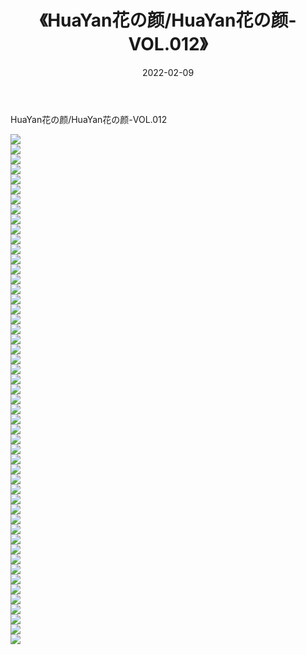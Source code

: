 ﻿---
layout: post
title:  《HuaYan花の颜/HuaYan花の颜-VOL.012》
date:   2022-02-09
img: http://img.660000.xyz/Sharelink/网络美图/2021/HuaYan花の颜/HuaYan花の颜-VOL.012/000.jpg
categories: [美女, 清纯, 唯美]
---

HuaYan花の颜/HuaYan花の颜-VOL.012

 ![](http://img.660000.xyz/Sharelink/网络美图/2021/HuaYan花の颜/HuaYan花の颜-VOL.012/001.jpg) <br>![](http://img.660000.xyz/Sharelink/网络美图/2021/HuaYan花の颜/HuaYan花の颜-VOL.012/002.jpg) <br>![](http://img.660000.xyz/Sharelink/网络美图/2021/HuaYan花の颜/HuaYan花の颜-VOL.012/003.jpg) <br>![](http://img.660000.xyz/Sharelink/网络美图/2021/HuaYan花の颜/HuaYan花の颜-VOL.012/004.jpg) <br>![](http://img.660000.xyz/Sharelink/网络美图/2021/HuaYan花の颜/HuaYan花の颜-VOL.012/005.jpg) <br>![](http://img.660000.xyz/Sharelink/网络美图/2021/HuaYan花の颜/HuaYan花の颜-VOL.012/006.jpg) <br>![](http://img.660000.xyz/Sharelink/网络美图/2021/HuaYan花の颜/HuaYan花の颜-VOL.012/007.jpg) <br>![](http://img.660000.xyz/Sharelink/网络美图/2021/HuaYan花の颜/HuaYan花の颜-VOL.012/008.jpg) <br>![](http://img.660000.xyz/Sharelink/网络美图/2021/HuaYan花の颜/HuaYan花の颜-VOL.012/009.jpg) <br>![](http://img.660000.xyz/Sharelink/网络美图/2021/HuaYan花の颜/HuaYan花の颜-VOL.012/010.jpg) <br>![](http://img.660000.xyz/Sharelink/网络美图/2021/HuaYan花の颜/HuaYan花の颜-VOL.012/011.jpg) <br>![](http://img.660000.xyz/Sharelink/网络美图/2021/HuaYan花の颜/HuaYan花の颜-VOL.012/012.jpg) <br>![](http://img.660000.xyz/Sharelink/网络美图/2021/HuaYan花の颜/HuaYan花の颜-VOL.012/013.jpg) <br>![](http://img.660000.xyz/Sharelink/网络美图/2021/HuaYan花の颜/HuaYan花の颜-VOL.012/014.jpg) <br>![](http://img.660000.xyz/Sharelink/网络美图/2021/HuaYan花の颜/HuaYan花の颜-VOL.012/015.jpg) <br>![](http://img.660000.xyz/Sharelink/网络美图/2021/HuaYan花の颜/HuaYan花の颜-VOL.012/016.jpg) <br>![](http://img.660000.xyz/Sharelink/网络美图/2021/HuaYan花の颜/HuaYan花の颜-VOL.012/017.jpg) <br>![](http://img.660000.xyz/Sharelink/网络美图/2021/HuaYan花の颜/HuaYan花の颜-VOL.012/018.jpg) <br>![](http://img.660000.xyz/Sharelink/网络美图/2021/HuaYan花の颜/HuaYan花の颜-VOL.012/019.jpg) <br>![](http://img.660000.xyz/Sharelink/网络美图/2021/HuaYan花の颜/HuaYan花の颜-VOL.012/020.jpg) <br>![](http://img.660000.xyz/Sharelink/网络美图/2021/HuaYan花の颜/HuaYan花の颜-VOL.012/021.jpg) <br>![](http://img.660000.xyz/Sharelink/网络美图/2021/HuaYan花の颜/HuaYan花の颜-VOL.012/022.jpg) <br>![](http://img.660000.xyz/Sharelink/网络美图/2021/HuaYan花の颜/HuaYan花の颜-VOL.012/023.jpg) <br>![](http://img.660000.xyz/Sharelink/网络美图/2021/HuaYan花の颜/HuaYan花の颜-VOL.012/024.jpg) <br>![](http://img.660000.xyz/Sharelink/网络美图/2021/HuaYan花の颜/HuaYan花の颜-VOL.012/025.jpg) <br>![](http://img.660000.xyz/Sharelink/网络美图/2021/HuaYan花の颜/HuaYan花の颜-VOL.012/026.jpg) <br>![](http://img.660000.xyz/Sharelink/网络美图/2021/HuaYan花の颜/HuaYan花の颜-VOL.012/027.jpg) <br>![](http://img.660000.xyz/Sharelink/网络美图/2021/HuaYan花の颜/HuaYan花の颜-VOL.012/028.jpg) <br>![](http://img.660000.xyz/Sharelink/网络美图/2021/HuaYan花の颜/HuaYan花の颜-VOL.012/029.jpg) <br>![](http://img.660000.xyz/Sharelink/网络美图/2021/HuaYan花の颜/HuaYan花の颜-VOL.012/030.jpg) <br>![](http://img.660000.xyz/Sharelink/网络美图/2021/HuaYan花の颜/HuaYan花の颜-VOL.012/031.jpg) <br>![](http://img.660000.xyz/Sharelink/网络美图/2021/HuaYan花の颜/HuaYan花の颜-VOL.012/032.jpg) <br>![](http://img.660000.xyz/Sharelink/网络美图/2021/HuaYan花の颜/HuaYan花の颜-VOL.012/033.jpg) <br>![](http://img.660000.xyz/Sharelink/网络美图/2021/HuaYan花の颜/HuaYan花の颜-VOL.012/034.jpg) <br>![](http://img.660000.xyz/Sharelink/网络美图/2021/HuaYan花の颜/HuaYan花の颜-VOL.012/035.jpg) <br>![](http://img.660000.xyz/Sharelink/网络美图/2021/HuaYan花の颜/HuaYan花の颜-VOL.012/036.jpg) <br>![](http://img.660000.xyz/Sharelink/网络美图/2021/HuaYan花の颜/HuaYan花の颜-VOL.012/037.jpg) <br>![](http://img.660000.xyz/Sharelink/网络美图/2021/HuaYan花の颜/HuaYan花の颜-VOL.012/038.jpg) <br>![](http://img.660000.xyz/Sharelink/网络美图/2021/HuaYan花の颜/HuaYan花の颜-VOL.012/039.jpg) <br>![](http://img.660000.xyz/Sharelink/网络美图/2021/HuaYan花の颜/HuaYan花の颜-VOL.012/040.jpg) <br>![](http://img.660000.xyz/Sharelink/网络美图/2021/HuaYan花の颜/HuaYan花の颜-VOL.012/041.jpg) <br>![](http://img.660000.xyz/Sharelink/网络美图/2021/HuaYan花の颜/HuaYan花の颜-VOL.012/042.jpg) <br>![](http://img.660000.xyz/Sharelink/网络美图/2021/HuaYan花の颜/HuaYan花の颜-VOL.012/043.jpg) <br>![](http://img.660000.xyz/Sharelink/网络美图/2021/HuaYan花の颜/HuaYan花の颜-VOL.012/044.jpg) <br>![](http://img.660000.xyz/Sharelink/网络美图/2021/HuaYan花の颜/HuaYan花の颜-VOL.012/045.jpg) <br>![](http://img.660000.xyz/Sharelink/网络美图/2021/HuaYan花の颜/HuaYan花の颜-VOL.012/046.jpg) <br>![](http://img.660000.xyz/Sharelink/网络美图/2021/HuaYan花の颜/HuaYan花の颜-VOL.012/047.jpg) <br>![](http://img.660000.xyz/Sharelink/网络美图/2021/HuaYan花の颜/HuaYan花の颜-VOL.012/048.jpg) <br>![](http://img.660000.xyz/Sharelink/网络美图/2021/HuaYan花の颜/HuaYan花の颜-VOL.012/049.jpg) <br>![](http://img.660000.xyz/Sharelink/网络美图/2021/HuaYan花の颜/HuaYan花の颜-VOL.012/050.jpg) <br>![](http://img.660000.xyz/Sharelink/网络美图/2021/HuaYan花の颜/HuaYan花の颜-VOL.012/051.jpg) <br>